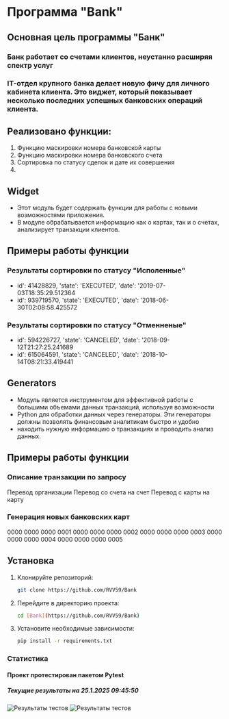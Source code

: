 # Программа "Bank"

## Основная цель программы "Банк"
### Банк работает со счетами клиентов, неустанно расширяя спектр услуг
### IT-отдел крупного банка делает новую фичу для личного кабинета клиента. Это виджет, который показывает несколько последних успешных банковских операций клиента. 

## Реализовано функции:
1. Функцию маскировки номера банковской карты 
2. Функцию маскировки номера банковского счета
3. Сортировка по статусу сделок и дате их совершения
4. 

## Widget
* Этот модуль будет содержать функции для работы с новыми возможностями приложения.
* В модуле обрабатывается информацию как о картах, так и о счетах, анализирует транзакции клиентов.

## Примеры работы функции
### Результаты сортировки по статусу "Исполенные"
+ id': 41428829, 'state': 'EXECUTED', 'date': '2019-07-03T18:35:29.512364
+ id': 939719570, 'state': 'EXECUTED', 'date': '2018-06-30T02:08:58.425572


### Результаты сортировки по статусу "Отменненые"
+ id': 594226727, 'state': 'CANCELED', 'date': '2018-09-12T21:27:25.241689
+ id': 615064591, 'state': 'CANCELED', 'date': '2018-10-14T08:21:33.419441

## Generators
* Модуль является инструментом для эффективной работы с большими объемами данных транзакций, используя возможности 
* Python для обработки данных через генераторы. Эти генераторы должны позволять финансовым аналитикам быстро и удобно
* находить нужную информацию о транзакциях и проводить анализ данных.


## Примеры работы функции
### Описание транзакции по запросу
Перевод организации
Перевод со счета на счет
Перевод с карты на карту

### Генерация новых банковских карт
0000 0000 0000 0001
0000 0000 0000 0002
0000 0000 0000 0003
0000 0000 0000 0004
0000 0000 0000 0005

## Установка

1. Клонируйте репозиторий:
   ```bash
   git clone https://github.com/RVV59/Bank
   ```
2. Перейдите в директорию проекта:
   ```bash
   cd [Bank](https://github.com/RVV59/Bank)
   ```
3. Установите необходимые зависимости:
   ```bash
   pip install -r requirements.txt
   ```
 
### Статистика
#### Проект протестирован пакетом Pytest
##### Текущие результаты на 25.1.2025 09:45:50

![Результаты тестов](https://disk.yandex.ru/i/i9B8q3ST5gs9BA)
![Результаты тестов](https://disk.yandex.ru/i/bejPsXHN2RAt_g)
